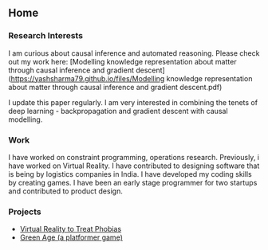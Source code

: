 ## Home
### Research Interests

I am curious about causal inference and automated reasoning. Please check out my work here:
[Modelling knowledge representation about matter through causal inference and gradient descent](https://yashsharma79.github.io/files/Modelling knowledge representation about matter through causal inference and gradient descent.pdf)

I update this paper regularly. I am very interested in combining the tenets of deep learning - backpropagation and gradient descent with causal modelling.

### Work
I have worked on constraint programming, operations research. Previously, i have worked on Virtual Reality. I have contributed to designing software that is being by logistics companies in India. I have developed my coding skills by creating games. I have been an early stage programmer for two startups and contributed to product design.

### Projects
* [Virtual Reality to Treat Phobias](https://github.com/YashSharma79/Phobia-VR)
* [Green Age (a platformer game)](https://github.com/YashSharma79/Green-Age)